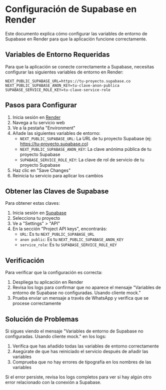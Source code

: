 # Configuración de Supabase en Render

Este documento explica cómo configurar las variables de entorno de Supabase en Render para que la aplicación funcione correctamente.

## Variables de Entorno Requeridas

Para que la aplicación se conecte correctamente a Supabase, necesitas configurar las siguientes variables de entorno en Render:

```
NEXT_PUBLIC_SUPABASE_URL=https://tu-proyecto.supabase.co
NEXT_PUBLIC_SUPABASE_ANON_KEY=tu-clave-anon-publica
SUPABASE_SERVICE_ROLE_KEY=tu-clave-service-role
```

## Pasos para Configurar

1. Inicia sesión en [Render](https://dashboard.render.com/)
2. Navega a tu servicio web
3. Ve a la pestaña "Environment"
4. Añade las siguientes variables de entorno:
   - `NEXT_PUBLIC_SUPABASE_URL`: La URL de tu proyecto Supabase (ej: https://tu-proyecto.supabase.co)
   - `NEXT_PUBLIC_SUPABASE_ANON_KEY`: La clave anónima pública de tu proyecto Supabase
   - `SUPABASE_SERVICE_ROLE_KEY`: La clave de rol de servicio de tu proyecto Supabase
5. Haz clic en "Save Changes"
6. Reinicia tu servicio para aplicar los cambios

## Obtener las Claves de Supabase

Para obtener estas claves:

1. Inicia sesión en [Supabase](https://app.supabase.io/)
2. Selecciona tu proyecto
3. Ve a "Settings" > "API"
4. En la sección "Project API keys", encontrarás:
   - `URL`: Es tu `NEXT_PUBLIC_SUPABASE_URL`
   - `anon public`: Es tu `NEXT_PUBLIC_SUPABASE_ANON_KEY`
   - `service_role`: Es tu `SUPABASE_SERVICE_ROLE_KEY`

## Verificación

Para verificar que la configuración es correcta:

1. Despliega tu aplicación en Render
2. Revisa los logs para confirmar que no aparece el mensaje "Variables de entorno de Supabase no configuradas. Usando cliente mock."
3. Prueba enviar un mensaje a través de WhatsApp y verifica que se procese correctamente

## Solución de Problemas

Si sigues viendo el mensaje "Variables de entorno de Supabase no configuradas. Usando cliente mock." en los logs:

1. Verifica que has añadido todas las variables de entorno correctamente
2. Asegúrate de que has reiniciado el servicio después de añadir las variables
3. Comprueba que no hay errores de tipografía en los nombres de las variables

Si el error persiste, revisa los logs completos para ver si hay algún otro error relacionado con la conexión a Supabase.
